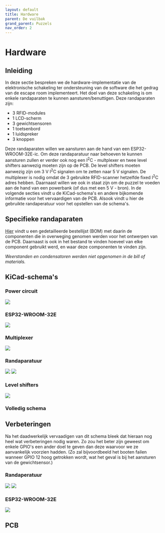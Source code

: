 ```yaml
---
layout: default
title: Hardware
parent: De vuilbak
grand_parent: Puzzels
nav_order: 2
---
```

# Hardware
## Inleiding
In deze sectie bespreken we de hardware-implementatie van de elektronische schakeling ter ondersteuning van de software die het gedrag van de escape room implementeert.
Het doel van deze schakeling is om enkele randaparaten te kunnen aansturen/benuttigen.
Deze randaparaten zijn:

- 3 RFID-modules
- 1 LCD-scherm
- 3 gewichtsensoren
- 1 toetsenbord
- 1 luidspreker
- 3 knoppen

Deze randaparaten willen we aansturen aan de hand van een  ESP32-WROOM-32E-ic.
Om deze randaparatuur naar behoeven te kunnen aansturen zullen er verder ook nog een I<sup>2</sup>C - multplexer en twee level shifters aanwezig moeten zijn op de PCB.
De level shifters moeten aanwezig zijn om 3 V I<sup>2</sup>C signalen om te zetten naar 5 V signalen.
De multiplexer is nodig omdat de 3 gebruikte RFID-scanner hetzelfde fixed I<sup>2</sup>C adres hebben.
Daarnaast willen we ook in staat zijn om de puzzel te voeden aan de hand van een powerbank (of dus met een 5 V - bron).
In de volgende secties vindt u de KiCad-schema's en andere bijkomende informatie voor het vervaardigen van de PCB.
Alsook vindt u hier de gebruikte randaperatuur voor het opstellen van de schema's.

## Specifieke randaparaten

[Hier](BOM.pdf) vindt u een gedetailleerde bestellijst (BOM) met daarin de componenten die in overweging genomen werden voor het ontwerpen van de PCB.
Daarnaast is ook in het bestand te vinden hoeveel van elke component gebruikt werd, en waar deze componenten te vinden zijn.

*Weerstanden en condensatoren werden niet opgenomen in de bill of materials.*

## KiCad-schema's
### Power circuit

![](Power_circuit.png)

### ESP32-WROOM-32E
![](esp32.jpg)
### Multiplexer

![](Multiplexer.png)

### Randaparatuur

![](randaparatuur.png)
![](randaperatuur2.jpg)

### Level shifters

![](Level_shifters.png)

### Volledig schema

## Verbeteringen

Na het daadwerkelijk vervaadigen van dit schema bleek dat hieraan nog heel wat verbeteringen nodig waren.
Zo zou het beter zijn geweest om enkele GPIO's een ander doel te geven dan deze waarvoor we ze aanvankelijk voorzien hadden. (Zo zal bijvoordbeeld het booten failen wanneer GPIO 12 hoog getrokken wordt, wat het geval is bij het aansturen van de gewichtsensor.)

### Randaperatuur
![](randaperatuur_verbetering.jpg)
![](Buttons_verbetering.jpg)
### ESP32-WROOM-32E
![](esp32_verbetering.jpg)

## PCB
